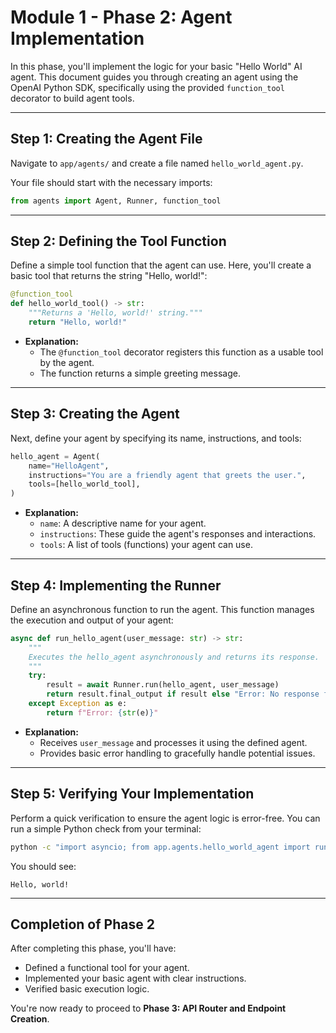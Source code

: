 # Module 1 - Phase 2: Agent Implementation

In this phase, you'll implement the logic for your basic "Hello World" AI agent. This document guides you through creating an agent using the OpenAI Python SDK, specifically using the provided `function_tool` decorator to build agent tools.

---

## Step 1: Creating the Agent File

Navigate to `app/agents/` and create a file named `hello_world_agent.py`.

Your file should start with the necessary imports:

```python
from agents import Agent, Runner, function_tool
```

---

## Step 2: Defining the Tool Function

Define a simple tool function that the agent can use. Here, you'll create a basic tool that returns the string "Hello, world!":

```python
@function_tool
def hello_world_tool() -> str:
    """Returns a 'Hello, world!' string."""
    return "Hello, world!"
```

- **Explanation:**
  - The `@function_tool` decorator registers this function as a usable tool by the agent.
  - The function returns a simple greeting message.

---

## Step 3: Creating the Agent

Next, define your agent by specifying its name, instructions, and tools:

```python
hello_agent = Agent(
    name="HelloAgent",
    instructions="You are a friendly agent that greets the user.",
    tools=[hello_world_tool],
)
```

- **Explanation:**
  - `name`: A descriptive name for your agent.
  - `instructions`: These guide the agent's responses and interactions.
  - `tools`: A list of tools (functions) your agent can use.

---

## Step 4: Implementing the Runner

Define an asynchronous function to run the agent. This function manages the execution and output of your agent:

```python
async def run_hello_agent(user_message: str) -> str:
    """
    Executes the hello_agent asynchronously and returns its response.
    """
    try:
        result = await Runner.run(hello_agent, user_message)
        return result.final_output if result else "Error: No response from agent."
    except Exception as e:
        return f"Error: {str(e)}"
```

- **Explanation:**
  - Receives `user_message` and processes it using the defined agent.
  - Provides basic error handling to gracefully handle potential issues.

---

## Step 5: Verifying Your Implementation

Perform a quick verification to ensure the agent logic is error-free. You can run a simple Python check from your terminal:

```bash
python -c "import asyncio; from app.agents.hello_world_agent import run_hello_agent; print(asyncio.run(run_hello_agent('Test message')))"
```

You should see:

```
Hello, world!
```

---

## Completion of Phase 2

After completing this phase, you'll have:

- Defined a functional tool for your agent.
- Implemented your basic agent with clear instructions.
- Verified basic execution logic.

You're now ready to proceed to **Phase 3: API Router and Endpoint Creation**.
